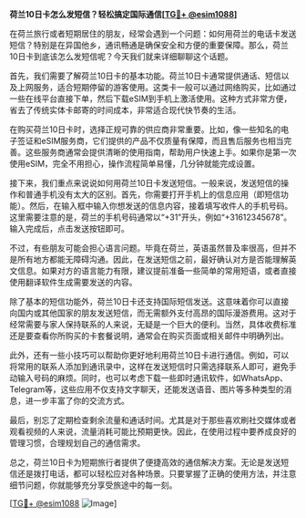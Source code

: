 **荷兰10日卡怎么发短信？轻松搞定国际通信[[TG💪+ @esim1088](https://t.me/s/esim1088)]**

在荷兰旅行或者短期居住的朋友，经常会遇到一个问题：如何用荷兰的电话卡发送短信？特别是在异国他乡，通讯畅通是确保安全和方便的重要保障。那么，荷兰10日卡到底该怎么发短信呢？今天我们就来详细聊聊这个话题。

首先，我们需要了解荷兰10日卡的基本功能。荷兰10日卡通常提供通话、短信以及上网服务，适合短期停留的游客使用。这类卡一般可以通过网络购买，比如通过一些在线平台直接下单，然后下载eSIM到手机上激活使用。这种方式非常方便，省去了传统实体卡邮寄的时间成本，非常适合现代快节奏的生活。

在购买荷兰10日卡时，选择正规可靠的供应商非常重要。比如，像一些知名的电子签证和eSIM服务商，它们提供的产品不仅质量有保障，而且售后服务也相当完善。这些服务商通常会提供清晰的使用指南，帮助用户快速上手。如果你是第一次使用eSIM，完全不用担心，操作流程简单易懂，几分钟就能完成设置。

接下来，我们重点来说说如何用荷兰10日卡发送短信。一般来说，发送短信的操作和普通手机没有太大的区别。首先，你需要打开手机上的信息应用（即短信功能）。然后，在输入框中输入你想发送的信息内容，接着填写收件人的手机号码。这里需要注意的是，荷兰的手机号码通常以“+31”开头，例如“+31612345678”。输入完成后，点击发送按钮即可。

不过，有些朋友可能会担心语言问题。毕竟在荷兰，英语虽然普及率很高，但并不是所有地方都能无障碍沟通。因此，在发送短信之前，最好确认对方是否能理解英文信息。如果对方的语言能力有限，建议提前准备一些简单的常用短语，或者直接使用翻译软件生成需要发送的内容。

除了基本的短信功能外，荷兰10日卡还支持国际短信发送。这意味着你可以直接向国内或其他国家的朋友发送短信，而无需额外支付高昂的国际漫游费用。这对于经常需要与家人保持联系的人来说，无疑是一个巨大的便利。当然，具体收费标准还是要查看你所购买的卡套餐说明，通常会在购买页面或相关邮件中明确列出。

此外，还有一些小技巧可以帮助你更好地利用荷兰10日卡进行通信。例如，可以将常用的联系人添加到通讯录中，这样在发送短信时只需选择联系人即可，避免手动输入号码的麻烦。同时，也可以考虑下载一些即时通讯软件，如WhatsApp、Telegram等，这些应用不仅支持文字聊天，还能发送语音、图片等多种类型的消息，进一步丰富了你的交流方式。

最后，别忘了定期检查剩余流量和通话时间。尤其是对于那些喜欢刷社交媒体或者观看视频的人来说，流量消耗可能比预期更快。因此，在使用过程中要养成良好的管理习惯，合理规划自己的通信需求。

总之，荷兰10日卡为短期旅行者提供了便捷高效的通信解决方案。无论是发送短信还是拨打电话，都可以轻松应对各种场景。只要掌握了正确的使用方法，并注意细节问题，你就能够充分享受旅途中的每一刻。

[[TG💪+ @esim1088](https://t.me/s/esim1088) ![Image](https://i.postimg.cc/4NQfJmqS/Snipaste-2025-05-13-00-14-12.png)]